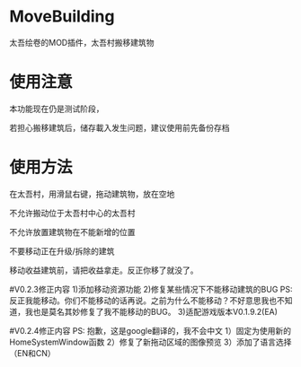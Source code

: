 # MoveBuilding
太吾绘卷的MOD插件，太吾村搬移建筑物

# 使用注意
本功能现在仍是测试阶段，

若担心搬移建筑后，储存載入发生问题，建议使用前先备份存档

# 使用方法
在太吾村，用滑鼠右键，拖动建筑物，放在空地

不允许搬动位于太吾村中心的太吾村

不允许放置建筑物在不能新增的位置

不要移动正在升级/拆除的建筑

移动收益建筑前，请把收益拿走。反正你移了就没了。

#V0.2.3修正内容
1)添加移动资源功能
2)修复某些情况下不能移动建筑的BUG 
PS:反正我能移动。你们不能移动的话再说。之前为什么不能移动？不好意思我也不知道，我也是莫名其妙修复了我不能移动的BUG。
3)适配游戏版本V0.1.9.2(EA)

#V0.2.4修正内容
PS: 抱歉，这是google翻译的，我不会中文
1）固定为使用新的HomeSystemWindow函数
2）修复了新拖动区域的图像预览
3）添加了语言选择（EN和CN）